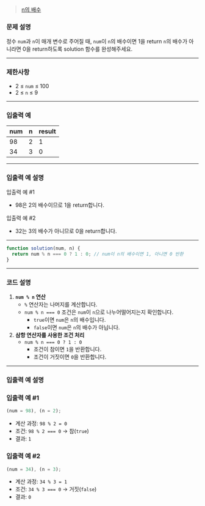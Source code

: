 > [n의 배수](https://school.programmers.co.kr/learn/courses/30/lessons/181937)

### **문제 설명**

정수 `num`과 `n`이 매개 변수로 주어질 때, `num`이 `n`의 배수이면 1을 return `n`의 배수가 아니라면 0을 return하도록 solution 함수를 완성해주세요.

---

### 제한사항

- 2 ≤ `num` ≤ 100
- 2 ≤ `n` ≤ 9

---

### 입출력 예

| num | n   | result |
| --- | --- | ------ |
| 98  | 2   | 1      |
| 34  | 3   | 0      |

---

### 입출력 예 설명

입출력 예 #1

- 98은 2의 배수이므로 1을 return합니다.

입출력 예 #2

- 32는 3의 배수가 아니므로 0을 return합니다.

---

```jsx
function solution(num, n) {
  return num % n === 0 ? 1 : 0; // num이 n의 배수이면 1, 아니면 0 반환
}
```

---

### 코드 설명

1. **`num % n` 연산**
   - `%` 연산자는 나머지를 계산합니다.
   - `num % n === 0` 조건은 `num`이 `n`으로 나누어떨어지는지 확인합니다.
     - `true`이면 `num`은 `n`의 배수입니다.
     - `false`이면 `num`은 `n`의 배수가 아닙니다.
2. **삼항 연산자를 사용한 조건 처리**
   - `num % n === 0 ? 1 : 0`
     - 조건이 참이면 `1`을 반환합니다.
     - 조건이 거짓이면 `0`을 반환합니다.

---

### 입출력 예 설명

### 입출력 예 #1

```jsx
(num = 98), (n = 2);
```

- 계산 과정: `98 % 2 = 0`
- 조건: `98 % 2 === 0` → 참(`true`)
- 결과: `1`

### 입출력 예 #2

```jsx
(num = 34), (n = 3);
```

- 계산 과정: `34 % 3 = 1`
- 조건: `34 % 3 === 0` → 거짓(`false`)
- 결과: `0`
